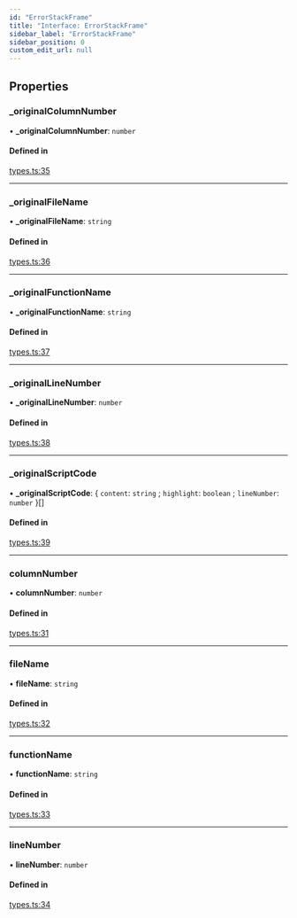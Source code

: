 ```yaml
---
id: "ErrorStackFrame"
title: "Interface: ErrorStackFrame"
sidebar_label: "ErrorStackFrame"
sidebar_position: 0
custom_edit_url: null
---
```


## Properties

### \_originalColumnNumber

• **\_originalColumnNumber**: `number`

#### Defined in

[types.ts:35](https://github.com/codesandbox/sandpack/blob/b675032/sandpack-client/src/types.ts#L35)

___

### \_originalFileName

• **\_originalFileName**: `string`

#### Defined in

[types.ts:36](https://github.com/codesandbox/sandpack/blob/b675032/sandpack-client/src/types.ts#L36)

___

### \_originalFunctionName

• **\_originalFunctionName**: `string`

#### Defined in

[types.ts:37](https://github.com/codesandbox/sandpack/blob/b675032/sandpack-client/src/types.ts#L37)

___

### \_originalLineNumber

• **\_originalLineNumber**: `number`

#### Defined in

[types.ts:38](https://github.com/codesandbox/sandpack/blob/b675032/sandpack-client/src/types.ts#L38)

___

### \_originalScriptCode

• **\_originalScriptCode**: { `content`: `string` ; `highlight`: `boolean` ; `lineNumber`: `number`  }[]

#### Defined in

[types.ts:39](https://github.com/codesandbox/sandpack/blob/b675032/sandpack-client/src/types.ts#L39)

___

### columnNumber

• **columnNumber**: `number`

#### Defined in

[types.ts:31](https://github.com/codesandbox/sandpack/blob/b675032/sandpack-client/src/types.ts#L31)

___

### fileName

• **fileName**: `string`

#### Defined in

[types.ts:32](https://github.com/codesandbox/sandpack/blob/b675032/sandpack-client/src/types.ts#L32)

___

### functionName

• **functionName**: `string`

#### Defined in

[types.ts:33](https://github.com/codesandbox/sandpack/blob/b675032/sandpack-client/src/types.ts#L33)

___

### lineNumber

• **lineNumber**: `number`

#### Defined in

[types.ts:34](https://github.com/codesandbox/sandpack/blob/b675032/sandpack-client/src/types.ts#L34)
